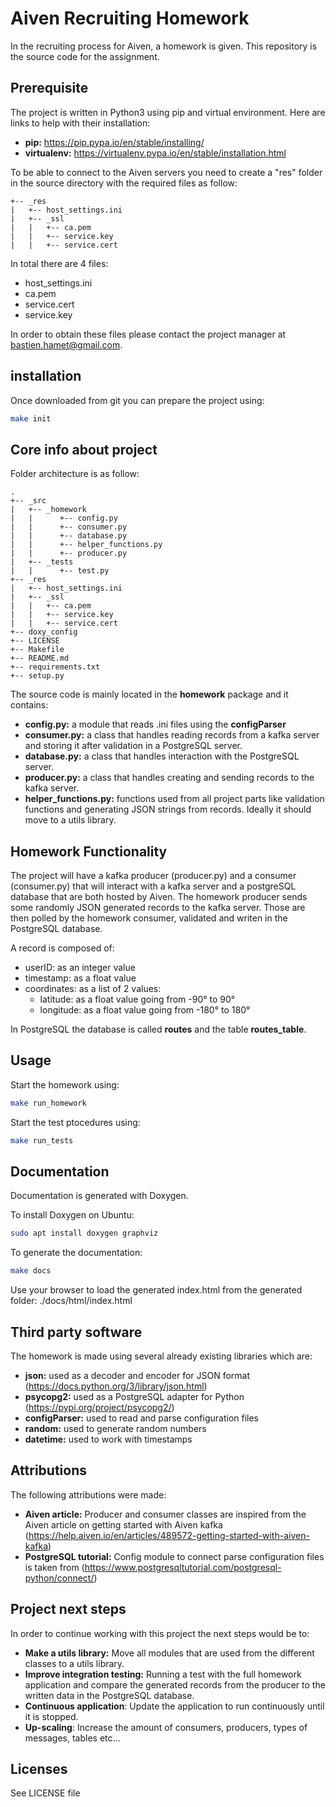# Aiven Recruiting Homework
In the recruiting process for Aiven, a homework is given. This repository is the source code for the assignment. 

## Prerequisite

The project is written in Python3 using pip and virtual environment. Here are links to help with their installation:
* **pip:** https://pip.pypa.io/en/stable/installing/
* **virtualenv:** https://virtualenv.pypa.io/en/stable/installation.html

To be able to connect to the Aiven servers you need to create a "res" folder in the source directory with the required files as follow:
```
+-- _res
|   +-- host_settings.ini
|   +-- _ssl
|   |	+-- ca.pem
|   |	+-- service.key
|   |	+-- service.cert
```

In total there are 4 files: 
* host\_settings.ini
* ca.pem
* service.cert
* service.key

In order to obtain these files please contact the project manager at bastien.hamet@gmail.com.

## installation

Once downloaded from git you can prepare the project using:
```bash
make init
```

## Core info about project
Folder architecture is as follow:

```
.
+-- _src
|   +-- _homework
|   |      +-- config.py
|   |      +-- consumer.py
|   |      +-- database.py
|   |      +-- helper_functions.py
|   |      +-- producer.py
|   +-- _tests
|   |      +-- test.py
+-- _res
|   +-- host_settings.ini
|   +-- _ssl
|   |	+-- ca.pem
|   |	+-- service.key
|   |	+-- service.cert
+-- doxy_config
+-- LICENSE
+-- Makefile
+-- README.md
+-- requirements.txt
+-- setup.py
```
The source code is mainly located in the **homework** package and it contains:
* **config.py:** a module that reads .ini files using the **configParser**
* **consumer.py:** a class that handles reading records from a kafka server and storing it after validation in a PostgreSQL server.
* **database.py:** a class that handles interaction with the PostgreSQL server.
* **producer.py:** a class that handles creating and sending records to the kafka server.
* **helper\_functions.py:** functions used from all project parts like validation functions and generating JSON strings from records. Ideally it should move to a utils library.

## Homework Functionality

The project will have a kafka producer (producer.py) and a consumer (consumer.py) that will interact with a kafka server and a postgreSQL database that are both hosted by Aiven. 
The homework producer sends some randomly JSON generated records to the kafka server. 
Those are then polled by the homework consumer, validated and writen in the PostgreSQL database. 

A record is composed of:
* userID: as an integer value
* timestamp: as a float value
* coordinates: as a list of 2 values:
	* latitude: as a float value going from -90° to 90°
 	* longitude: as a float value going from -180° to 180°

In PostgreSQL the database is called **routes** and the table **routes\_table**. 

## Usage
Start the homework using:
```bash
make run_homework
```

Start the test ptocedures using:
```bash
make run_tests
```

## Documentation
Documentation is generated with Doxygen. 

To install Doxygen on Ubuntu:
```bash
sudo apt install doxygen graphviz
```

To generate the documentation:
```bash
make docs
```

Use your browser to load the generated index.html from the generated folder: ./docs/html/index.html


## Third party software

The homework is made using several already existing libraries which are:
* **json:** used as a decoder and encoder for JSON format (https://docs.python.org/3/library/json.html)
* **psycopg2:** used as a PostgreSQL adapter for Python (https://pypi.org/project/psycopg2/)
* **configParser:** used to read and parse configuration files
* **random:** used to generate random numbers 
* **datetime:** used to work with timestamps 

## Attributions

The following attributions were made:
* **Aiven article:** Producer and consumer classes are inspired from the Aiven article on getting started with Aiven kafka (https://help.aiven.io/en/articles/489572-getting-started-with-aiven-kafka)
* **PostgreSQL tutorial:** Config module to connect parse configuration files is taken from (https://www.postgresqltutorial.com/postgresql-python/connect/) 

## Project next steps
In order to continue working with this project the next steps would be to:
* **Make a utils library:** Move all modules that are used from the different classes to a utils library.
* **Improve integration testing:** Running a test with the full homework application and compare the generated records from the producer to the written data in the PostgreSQL database.
* **Continuous application**: Update the application to run continuously until it is stopped. 
* **Up-scaling**: Increase the amount of consumers, producers, types of messages, tables etc...

## Licenses
See LICENSE file


